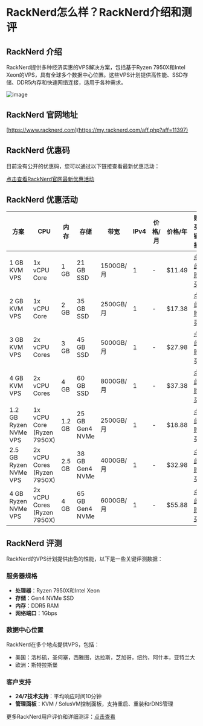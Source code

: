 # RackNerd怎么样？RackNerd介绍和测评

## RackNerd 介绍
RackNerd提供多种经济实惠的VPS解决方案，包括基于Ryzen 7950X和Intel Xeon的VPS，具有全球多个数据中心位置。这些VPS计划提供高性能、SSD存储、DDR5内存和快速网络连接，适用于各种需求。

![image](https://github.com/calessheldon889/RackNerd/assets/169758086/10b4b247-0982-48b7-b5db-caa26ccdae0a)

## RackNerd 官网地址
[https://www.racknerd.com](https://my.racknerd.com/aff.php?aff=11397)

## RackNerd 优惠码
目前没有公开的优惠码，您可以通过以下链接查看最新优惠活动：

[点击查看RackNerd官网最新优惠活动](https://my.racknerd.com/aff.php?aff=11397)

## RackNerd 优惠活动
| 方案                  | CPU                    | 内存        | 存储               | 带宽                | IPv4         | 价格/月    | 价格/年    | 购买链接                                                                                 |
|-----------------------|------------------------|-------------|--------------------|---------------------|--------------|------------|------------|------------------------------------------------------------------------------------------|
| 1 GB KVM VPS          | 1x vCPU Core           | 1 GB        | 21 GB SSD          | 1500GB/月          | 1            | -          | $11.49     | [点此购买](https://my.racknerd.com/aff.php?aff=11397)                                            |
| 2 GB KVM VPS          | 1x vCPU Core           | 2 GB        | 35 GB SSD          | 2500GB/月          | 1            | -          | $17.38     | [点此购买](https://my.racknerd.com/aff.php?aff=11397)                                            |
| 3 GB KVM VPS          | 2x vCPU Cores          | 3 GB        | 45 GB SSD          | 5000GB/月          | 1            | -          | $27.98     | [点此购买](https://my.racknerd.com/aff.php?aff=11397)                                            |
| 4 GB KVM VPS          | 2x vCPU Cores          | 4 GB        | 60 GB SSD          | 8000GB/月          | 1            | -          | $37.38     | [点此购买](https://my.racknerd.com/aff.php?aff=11397)                                            |
| 1.2 GB Ryzen NVMe VPS | 1x vCPU Core (Ryzen 7950X) | 1.2 GB      | 25 GB Gen4 NVMe    | 2500GB/月          | 1            | -          | $18.88     | [点此购买](https://my.racknerd.com/aff.php?aff=11397)                                            |
| 2.5 GB Ryzen NVMe VPS | 2x vCPU Cores (Ryzen 7950X) | 2.5 GB      | 38 GB Gen4 NVMe    | 4000GB/月          | 1            | -          | $32.98     | [点此购买](https://my.racknerd.com/aff.php?aff=11397)                                            |
| 4 GB Ryzen NVMe VPS   | 2x vCPU Cores (Ryzen 7950X) | 4 GB        | 65 GB Gen4 NVMe    | 6000GB/月          | 1            | -          | $55.88     | [点此购买](https://my.racknerd.com/aff.php?aff=11397)                                            |

## RackNerd 评测
RackNerd的VPS计划提供出色的性能，以下是一些关键评测数据：

### 服务器规格
- **处理器**：Ryzen 7950X和Intel Xeon
- **存储**：Gen4 NVMe SSD
- **内存**：DDR5 RAM
- **网络端口**：1Gbps

### 数据中心位置
RackNerd在多个地点提供VPS，包括：
- 美国：洛杉矶，圣何塞，西雅图，达拉斯，芝加哥，纽约，阿什本，亚特兰大
- 欧洲：斯特拉斯堡

### 客户支持
- **24/7技术支持**：平均响应时间10分钟
- **管理面板**：KVM / SolusVM控制面板，支持重启、重装和rDNS管理

更多RackNerd用户评价和详细测评：[点击查看](https://my.racknerd.com/aff.php?aff=11397)
